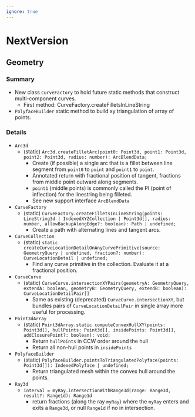 ```yaml
---
ignore: true
---
```

# NextVersion

## Geometry

### Summary
  * New class `CurveFactory` to hold future static methods that construct multi-component curves.
     * First method: CurveFactory.createFilletsInLineString
  * `PolyfaceBuilder` static method to build xy triangulation of array of points.
### Details
  * `Arc3d`
    * (static) `Arc3d.createFilletArc(point0: Point3d, point1: Point3d, point2: Point3d, radius: number): ArcBlendData;`
      * Create (if possible) a single arc that is a fillet between line segment from `point0` to `point` and `point1` to `point`.
      * Annotated return with fractional position of tangent, fractions from middle point outward along segments.
      * `point1` (middle points) is commonly called the PI (point of inflection) for the linestring being filleted.
      * See new support interface `ArcBlendData`
  * `CurveFactory`
    * (static) `CurveFactory.createFilletsInLineString(points: LineString3d | IndexedXYZCollection | Point3d[], radius: number, allowBackupAlongEdge?: boolean): Path | undefined;`
      * Create a path with alternating lines and tangent arcs.
  * `CurveCollection`
    * (static) `static createCurveLocationDetailOnAnyCurvePrimitive(source: GeometryQuery | undefined, fraction?: number): CurveLocationDetail | undefined;`
      * Find any curve primitive in the collection.  Evaluate it at a fractional position.
  * `CurveCurve`
    * (static) `CurveCurve.intersectionXYPairs(geometryA: GeometryQuery, extendA: boolean, geometryB: GeometryQuery, extendB: boolean): CurveLocationDetailPair[]`
      * Same as existing (deprecated) `CurveCurve.intersectionXY`, but bundles pairs of `CurveLocationDetailPair` in single array more useful for processing.
  * `Point3dArray`
    * (static) `Point3dArray.static computeConvexHullXY(points: Point3d[], hullPoints: Point3d[], insidePoints: Point3d[], addClosurePoint?: boolean): void;`
      * Return `hullPoints` in CCW order around the hull
      * Return all non-hull points in `insidePoints`
  * `PolyfaceBuilder`
    * (static) `PolyfaceBuilder.pointsToTriangulatedPolyface(points: Point3d[]): IndexedPolyface | undefined;`
      * Return triangulated mesh within the convex hull around the points.
  * `Ray3d`
    * `interval = myRay.intersectionWithRange3d(range: Range3d, result?: Range1d): Range1d`
      * return fractions (along the ray `myRay`) where the `myRay` enters and exits a `Range3d`, or null `Range1d` if no in intersection.
